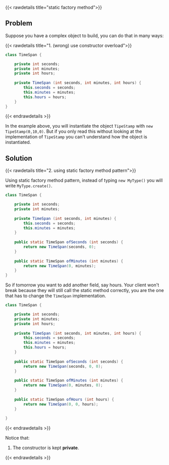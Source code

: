 {{< rawdetails title="static factory method">}}

## Problem

Suppose you have a complex object to build, you can do that in many ways:

{{< rawdetails title="1. (wrong) use constructor overload">}}
```java
class TimeSpan {

	private int seconds;
	private int minutes;
	private int hours;
	
	private TimeSpan (int seconds, int minutes, int hours) {
		this.seconds = seconds;
		this.minutes = minutes;
		this.hours = hours;
	}
}
```
{{< endrawdetails >}}

In the example above, you will instantiate the object `TipeStamp` with `new TipeStamp(0,10,0)`. But if you only read this without looking at the implementation of `TipeStamp` you can't understand how the object is instantiated.


## Solution

{{< rawdetails title="2. using static factory method pattern">}}

Using static factory method pattern, instead of typing `new MyType()` you will write  `MyType.create()`.

```java
class TimeSpan {

	private int seconds;
	private int minutes;
	
	private TimeSpan (int seconds, int minutes) {
		this.seconds = seconds;
		this.minutes = minutes;
	}
	
	public static TimeSpan ofSeconds (int seconds) {
		return new TimeSpan(seconds, 0);
	}
	
	public static TimeSpan ofMinutes (int minutes) {
		return new TimeSpan(0, minutes);
	}
}
```

So if tomorrow you want to add another field, say hours. Your client won't break because they will still call the static method correctly, you are the one that has to change the `TimeSpan` implementation. 

```java
class TimeSpan {

	private int seconds;
	private int minutes;
	private int hours;
	
	private TimeSpan (int seconds, int minutes, int hours) {
		this.seconds = seconds;
		this.minutes = minutes;
		this.hours = hours;
	}
	
	public static TimeSpan ofSeconds (int seconds) {
		return new TimeSpan(seconds, 0, 0);
	}
	
	public static TimeSpan ofMinutes (int minutes) {
		return new TimeSpan(0, minutes, 0);
	}
	
	public static TimeSpan ofHours (int hours) {
		return new TimeSpan(0, 0, hours);
	}
	
}
```
{{< endrawdetails >}}

Notice that:
1. The constructor is kept **private**.



{{< endrawdetails >}}
